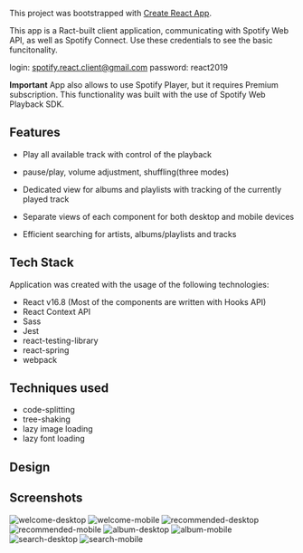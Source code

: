 This project was bootstrapped with [Create React App](https://github.com/facebook/create-react-app).

This app is a Ract-built client application, communicating with Spotify Web API, as well as Spotify Connect.
Use these credentials to see the basic funcitonality. 

login: spotify.react.client@gmail.com
password: react2019

**Important**
App also allows to use Spotify Player, but it requires Premium subscription. This functionality was built with the use of Spotify Web Playback SDK.

## Features

- Play all available track with control of the playback
 - pause/play, volume adjustment, shuffling(three modes)

- Dedicated view for albums and playlists with tracking
of the currently played track

- Separate views of each component for both desktop
and mobile devices

- Efficient searching for artists, albums/playlists
and tracks 

## Tech Stack

Application was created with the usage of the following technologies:

- React v16.8 (Most of the components are written with Hooks API)
- React Context API
- Sass
- Jest
- react-testing-library
- react-spring
- webpack

## Techniques used

- code-splitting
- tree-shaking
- lazy image loading
- lazy font loading

## Design
## Screenshots
![welcome-desktop](images/welcomeScreen.PNG?raw=true "Welcome Screen Desktop")
![welcome-mobile](images/welcomeScreenMobile.PNG?raw=true "Welcome Screen Mobile")
![recommended-desktop](images/recommendedDesktop.PNG?raw=true "Recommended Desktop")
![recommended-mobile](images/recommendedMobile.png?raw=true "Recommended Mobile")
![album-desktop](images/albumDesktop.png?raw=true "Album Desktop")
![album-mobile](images/albumMobile.png?raw=true "Album Mobile")
![search-desktop](images/searchDesktop.png?raw=true "Search Desktop")
![search-mobile](images/searchDesktop.png?raw=true "Search Mobile")



